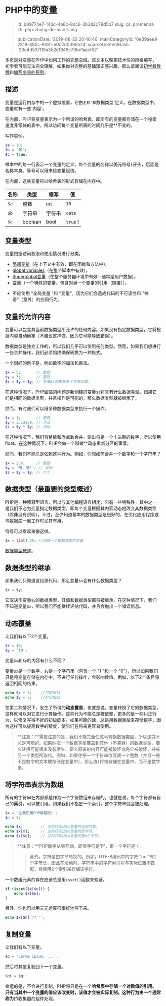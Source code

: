 PHP中的变量
=======

> id: b89774e7-143c-4a8c-8dc6-3b3d2c78d5b7
> slug:
> 	cs: promenna
> 	zh: php-zhong-de-bian-liang
> 
> publicationDate: '2019-08-22 20:48:46'
> mainCategoryId: '0e39aee9-2818-480c-8081-e0c2d039bb24'
> sourceContentHash: '23e4d537f18a3b2e1946c79be1aacf52'

本页是对变量在PHP中如何工作的完整总结。该文本以略带技术性的风格编写，初学者可能无法完全理解。如果你对完整的基础知识感兴趣，那么请阅读<a href="/first-script">初学者教程</a>和<a href="/principles-of-prominent-script">编写变量的原则</a>。

描述
-----

变量是运行内存中的一个虚拟位置，它由`名称'和`数据类型'定义。在数据类型中，变量就有一些`内容'。

在内部，PHP将变量表示为一个所谓的哈希表，即所有的变量都存储在一个搜索速度非常快的表中，所以访问每个变量所需的时间几乎是**不变的。

写作实例。

```php
$a = 10;
$b = '猫';
$c = true;
```

样本中的每一行表示一个变量的定义。每个变量的名称以美元符号`$`开头，后面是名称本身。等号可以用来给变量赋值。

在内部，这些变量将以哈希表的形式存储在内存中。

| 名称 | 类型 | 缩写 | 值 |
|-------|---------|---------|---------|
| `$a`|整数|int | `10`|
| `$b`|字符串|字符串|`cats` |
| `$c` | boolean | bool | `true` !

变量类型
---------------

变量根据访问权限和使用情况进行分类。

- <a href="/local-variable">局部变量</a>（在上下文中有效，即在函数和方法中）。
- <a href="/global-variable">global variables</a>（在整个脚本中有效）。
- <a href="/superglobal-variable">Superglobal变量</a>（在整个服务器环境中有效--通常是用户数据）。
- <a href="/promenna-variable">变量</a>（一个特殊的变量，包含对另一个变量的引用（链接））。

* 不应使用 "全局变量 "和 "变量"，因为它们会造成代码的不可读性和 "神奇"（意外）的应用行为。

变量的允许内容
--------------------------

变量可以包含其当前数据类型所允许的任何内容。如果没有指定数据类型，它将根据内容自动确定（不建议这样做，因为它可能导致错误）。

数据类型是独立工作的，所以我们几乎可以使用任何类型。然而，如果我们想进行一些合并操作，我们必须始终确保转换为一种格式。

一个很好的例子是，例如数字的加法和乘法。

```php
$x = 5;       // 整数
$y = 3;       // 整数
$z = $y + $y; // 变量$z将根据多个变量组成。
```

在这种情况下，PHP面临的问题是新创建的变量`$z`将具有什么数据类型。如果它们是相同的数据类型，并且操作是可能的，那么数据类型就被继承了。

然而，有时我们可以用多种数据类型来执行一个操作。

```php
$x = 1;       // 整数
$y = 3.14159; // 浮动
$z = $y + $y; // 浮动
```

在这种情况下，我们将整数和浮点数合并。输出将是一个十进制的数字，所以使用float。在这种情况下，PHP会做一个叫做**动态重新分区的事情。

然而，我们不能总是依赖这种行为。例如，你想如何合并一个数字和一个字符串？

```php
$x = 256;     // 整数
$y = '嘿，嘿!'; // 浮动
$z = $y + $y; // ???
```

数据类型（最重要的类型概述）
--------------------------------------

PHP是一种解释型语言，所以与其他编程语言相比，它有一些特殊性，其中之一是我们不必为变量指定数据类型，即每个变量根据其内容动态地改变其数据类型（除非另有说明）。不过，至少知道基本的数据类型是很好的，在优化应用程序或与数据库一起工作时尤其有用。

符号可以看起来像这样。

```php
$x = (int) 25; //创建一个整数类型的变量
```

<a href="/datove-typy">数据类型概述</a>。

数据类型的继承
-----------------------

如果我们只知道这段源代码，那么变量`$x`会有什么数据类型？

```php
$x = $y;
```

它取决于变量`$y`的数据类型，其值和数据类型都将被继承。在这种情况下，我们不知道变量`$x`，所以我们不能继续评估代码，并且会抛出一个错误信息。

动态覆盖
---------------------

让我们有以下2个变量。

```php
$x = 10;
$y = '10';
```

变量`$x`和`$y`的内容有什么不同？

变量`$x`是一个数字，`$y`是一个字符串（包含一个 "1 "和一个 "0"），所以如果我们只是将变量存储在内存中，不进行任何操作，会影响数值。例如，以下2个条目将返回相同的结果。

```php
echo $x + 5;	//打印出15
echo $y + 5;	//打印出15
```

在第二种情况下，发生了所谓的**动态覆盖**，也就是说，变量转换了它的数据类型，这样就可以对它进行计算操作。这种行为不能总是被依赖，更多的是一种纠正行为，以修复写得不好的初级脚本。如果可能的话，总是用数据类型来存储数字，因为这样可以提高数字的精度，使它们在将来更容易使用。

> **注意：**需要注意的是，我们不能完全任意地转换数据类型，所以这并不总是可能的。如果你把一个数据类型覆盖到其他（不兼容）的数据类型，要么转换可能根本没有发生，要么原来的内容可能被破坏或完全被破坏，并被另一个类型所取代。例如，如果你把一个字符串改写成一个整数（并且一些不是数字的文本被存储在变量中），那么值`1`将被存储在变量中，而不是数字值。

将字符串表示为数组
------------------------------

所有的字符串在内部都是作为一个字符数组来存储的。也就是说，每个字符都有自己的**索引**，可以被引用。如果我们不指定一个索引，整个字符串就会被处理。

```php
$x = '让我们用PHP编程吧!';
$n = 3;

echo $x;		// 这将打印出$x变量的全部内容。
echo $x[0];		// 这将打印出$x变量的空字符。
echo $x[$n];	// 这将打印出$x变量的第n个字符。
```

> **注意：**PHP数字从零开始，即零字符是'P'，第一个字符是'r'。
>
> > 此外，字符是由字节转换的。例如，UTF-8编码中的字符 "no "有2个字节长，因此在滚动时，字符串中的字符索引将与实际位置不匹配，将使用2个索引来存储该字符。

一个数组元素的存在应该总是用`isset()`函数来验证。

```php
if (isset($x[$n])) {
    echo $x[$n];
}
```

另外，你也可以用三元运算符很好地写下来。

```php
echo $x[$n] ?? '';
```

复制变量
---------------------

让我们有以下变量。

```php
$q = 'Lorem ipsum, ...';
```

然后将其值复制到下一个变量。

```php
$qi = $q;
```

幸运的是，不会进行复制，PHP将只是在一个**哈希表中存储一个对数值的引用。只有当其中一个变量的值应该改变时，该值才会被实际复制。这种行为由一个通常称为**桥收集器的组件处理。
